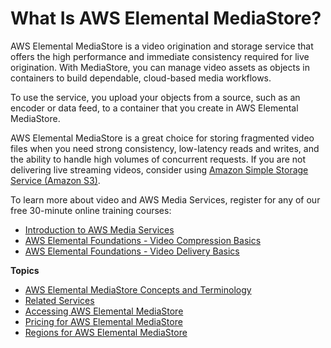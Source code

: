 # What Is AWS Elemental MediaStore?<a name="what-is"></a>

AWS Elemental MediaStore is a video origination and storage service that offers the high performance and immediate consistency required for live origination\. With MediaStore, you can manage video assets as objects in containers to build dependable, cloud\-based media workflows\.

To use the service, you upload your objects from a source, such as an encoder or data feed, to a container that you create in AWS Elemental MediaStore\.

AWS Elemental MediaStore is a great choice for storing fragmented video files when you need strong consistency, low\-latency reads and writes, and the ability to handle high volumes of concurrent requests\. If you are not delivering live streaming videos, consider using [Amazon Simple Storage Service \(Amazon S3\)](http://docs.aws.amazon.com/AmazonS3/latest/user-guide/)\.

To learn more about video and AWS Media Services, register for any of our free 30\-minute online training courses:
+ [Introduction to AWS Media Services](https://www.aws.training/account/logonoptions?returnUrl=%2flearningobject%2fwbc%3fid%3d18343)
+  [AWS Elemental Foundations \- Video Compression Basics](https://www.aws.training/account/logonoptions?returnUrl=%2flearningobject%2fwbc%3fid%3d17775)
+  [AWS Elemental Foundations \- Video Delivery Basics](https://www.aws.training/account/logonoptions?returnUrl=%2flearningobject%2fwbc%3fid%3d17887) 

**Topics**
+ [AWS Elemental MediaStore Concepts and Terminology](what-is-concepts.md)
+ [Related Services](what-is-related-services.md)
+ [Accessing AWS Elemental MediaStore](what-is-accessing.md)
+ [Pricing for AWS Elemental MediaStore](what-is-pricing.md)
+ [Regions for AWS Elemental MediaStore](what-is-regions.md)